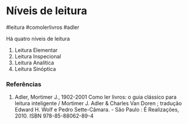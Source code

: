 # Níveis de leitura
#leitura #comolerlivros #adler

Há quatro níveis de leitura

1. Leitura Elementar
2. Leitura Inspecional
3. Leitura Analítica 
4. Leitura Sinóptica

### Referências
1. Adler, Mortimer J., 1902-2001 Como ler livros: o guia clássico para leitura inteligente / Mortimer J. Adler & Charles Van Doren ; tradução Edward H. Wolf e Pedro Sette-Câmara. - São Paulo : É Realizações, 2010. ISBN 978-85-88062-89-4


